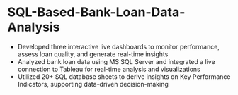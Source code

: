 # SQL-Based-Bank-Loan-Data-Analysis
- Developed three interactive live dashboards to monitor performance, assess loan quality, and generate real-time insights
- Analyzed bank loan data using MS SQL Server and integrated a live connection to Tableau for real-time analysis and visualizations
- Utilized 20+ SQL database sheets to derive insights on Key Performance Indicators, supporting data-driven decision-making
